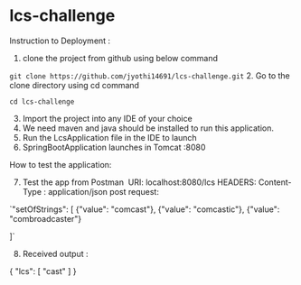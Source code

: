 # lcs-challenge

Instruction to Deployment :

1. clone the project from github using below command

`git clone https://github.com/jyothi14691/lcs-challenge.git`
2. Go to the clone directory using cd command

`cd lcs-challenge`

3. Import the project into any IDE of your choice
4. We need maven and java should be installed to run this application.
5. Run the LcsApplication file in the IDE to launch
6. SpringBootApplication launches in Tomcat :8080

How to test the application:

7. Test the app from Postman 
URI: localhost:8080/lcs
HEADERS: Content-Type : application/json
post request: 

`"setOfStrings": [
    {"value": "comcast"},
    {"value": "comcastic"},
    {"value": "combroadcaster"}
    
  ]`

8. Received output :

{
    "lcs": [
        "cast"
    ]
}


